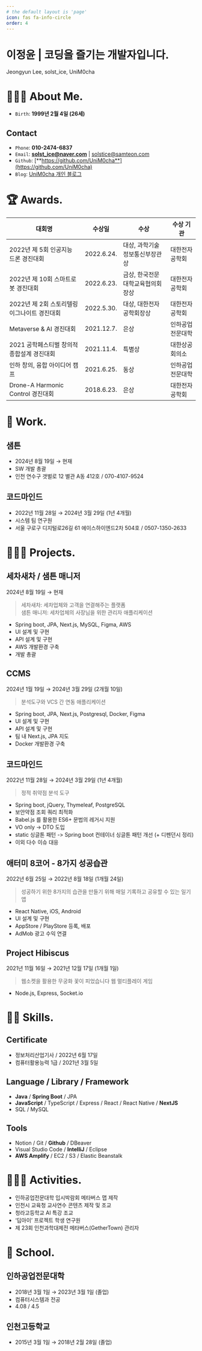 ```yaml
---
# the default layout is 'page'
icon: fas fa-info-circle
order: 4
---
```


# 이정윤 | 코딩을 즐기는 개발자입니다.

Jeongyun Lee, solst_ice, UniM0cha

# 🙋🏻‍♂️ About Me.

- `Birth`: **1999년 2월 4일 (26세)**

## Contact

- `Phone`: **010-2474-6837**
- `Email`: **solst_ice@naver.com** | solstice@samteon.com
- `Github`: [**https://github.com/UniM0cha**](https://github.com/UniM0cha)
- `Blog`: [UniM0cha 개인 블로그](https://unim0cha.github.io)

# 🏆 Awards.

| 대회명                           | 수상일        | 수상                | 수상 기관    |
|-------------------------------|------------|-------------------|----------|
| 2022년 제 5회 인공지능 드론 경진대회       | 2022.6.24. | 대상, 과학기술정보통신부장관상  | 대한전자공학회  |
| 2022년 제 10회 스마트로봇 경진대회        | 2022.6.23. | 금상, 한국전문대학교육협의회장상 | 대한전자공학회  |
| 2022년 제 2회 스토리텔링 이그나이트 경진대회   | 2022.5.30. | 대상, 대한전자공학회장상     | 대한전자공학회  |
| Metaverse & AI 경진대회           | 2021.12.7. | 은상                | 인하공업전문대학 |
| 2021 공학페스티벌 창의적 종합설계 경진대회     | 2021.11.4. | 특별상               | 대한상공회의소  |
| 인하 창의, 융합 아이디어 캠프             | 2021.6.25. | 동상                | 인하공업전문대학 |
| Drone-A Harmonic Control 경진대회 | 2018.6.23. | 은상                | 대한전자공학회  |

# 💼 Work.

## 샘튼

- 2024년 8월 19일 → 현재
- SW 개발 총괄
- 인천 연수구 갯벌로 12 별관 A동 412호 / 070-4107-9524

## 코드마인드

- 2022년 11월 28일 → 2024년 3월 29일 (1년 4개월)
- 시스템 팀 연구원
- 서울 구로구 디지털로26길 61 에이스하이엔드2차 504호 / 0507-1350-2633

# 🧑🏻‍💻 Projects.

## 세차새차 / 샘튼 매니저

2024년 8월 19일 → 현재

> 세차새차: 세차업체와 고객을 연결해주는 플랫폼  
> 샘튼 매니저: 세차업체의 사장님을 위한 관리자 애플리케이션

- Spring boot, JPA, Next.js, MySQL, Figma, AWS
- UI 설계 및 구현
- API 설계 및 구현
- AWS 개발환경 구축
- 개발 총괄

## CCMS

2024년 1월 19일 → 2024년 3월 29일 (2개월 10일)

> 분석도구와 VCS 간 연동 애플리케이션

- Spring boot, JPA, Next.js, Postgresql, Docker, Figma
- UI 설계 및 구현
- API 설계 및 구현
- 팀 내 Next.js, JPA 지도
- Docker 개발환경 구축

## 코드마인드

2022년 11월 28일 → 2024년 3월 29일 (1년 4개월)

> 정적 취약점 분석 도구

- Spring boot, jQuery, Thymeleaf, PostgreSQL
- 보안약점 조회 쿼리 최적화
- Babel.js 를 활용한 ES6+ 문법의 레거시 지원
- VO only -> DTO 도입
- static 싱글톤 패턴 -> Spring boot 컨테이너 싱글톤 패턴 개선 (+ 디펜던시 정리)
- 이외 다수 이슈 대응

## 애터미 8코어 - 8가지 성공습관

2022년 6월 25일 → 2022년 8월 18일 (1개월 24일)

> 성공하기 위한 8가지의 습관을 만들기 위해 매일 기록하고 공유할 수 있는 일기 앱

- React Native, iOS, Android
- UI 설계 및 구현
- AppStore / PlayStore 등록, 배포
- AdMob 광고 수익 연결

## Project Hibiscus

2021년 11월 16일 → 2021년 12월 17일 (1개월 1일)

> 웹소켓을 활용한 무궁화 꽃이 피었습니다 웹 멀티플레이 게임

- Node.js, Express, Socket.io

# 💪🏻 Skills.

## Certificate

- 정보처리산업기사 / 2022년 6월 17일
- 컴퓨터활용능력 1급 / 2021년 3월 5일

## Language / Library / Framework

- **Java** / **Spring Boot** / JPA
- **JavaScript** / TypeScript / Express / React / React Native / **NextJS**
- SQL / MySQL

## Tools

- Notion / Git / **Github** / DBeaver
- Visual Studio Code / **IntelliJ** / Eclipse
- **AWS Amplify** / EC2 / S3 / Elastic Beanstalk

# 🏃🏻‍♂️ Activities.

- 인하공업전문대학 입시박람회 메타버스 맵 제작
- 인천시 교육청 교사연수 콘텐츠 제작 및 조교
- 청라고등학교 AI 특강 조교
- ‘딥아이’ 프로젝트 학생 연구원
- 제 23회 인천과학대제전 메타버스(GetherTown) 관리자

# 🏫 School.

## 인하공업전문대학

- 2018년 3월 1일 → 2023년 3월 1일 (졸업)
- 컴퓨터시스템과 전공
- 4.08 / 4.5

## 인천고등학교

- 2015년 3월 1일 → 2018년 2월 28일 (졸업)
